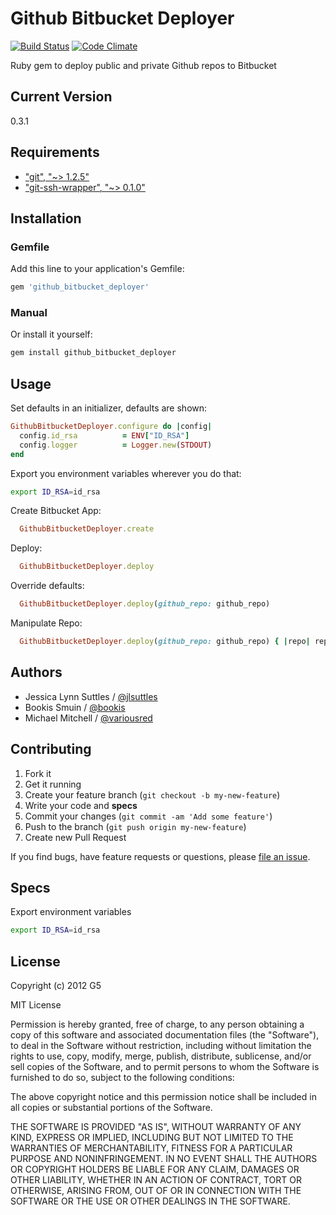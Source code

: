 # Github Bitbucket Deployer

[![Build Status](https://travis-ci.org/G5/github_bitbucket_deployer.png?branch=master)](https://travis-ci.org/G5/github_bitbucket_deployer)
[![Code Climate](https://codeclimate.com/github/G5/github_bitbucket_deployer.png)](https://codeclimate.com/github/G5/github_bitbucket_deployer)

Ruby gem to deploy public and private Github repos to Bitbucket


## Current Version

0.3.1


## Requirements

* ["git", "~> 1.2.5"](http://rubygems.org/gems/git)
* ["git-ssh-wrapper", "~> 0.1.0"](http://rubygems.org/gems/git-ssh-wrapper)


## Installation

### Gemfile

Add this line to your application's Gemfile:

```ruby
gem 'github_bitbucket_deployer'
```

### Manual

Or install it yourself:

```bash
gem install github_bitbucket_deployer
```


## Usage

Set defaults in an initializer, defaults are shown:

```ruby
GithubBitbucketDeployer.configure do |config|
  config.id_rsa          = ENV["ID_RSA"]
  config.logger          = Logger.new(STDOUT)
end
```

Export you environment variables wherever you do that:

```bash
export ID_RSA=id_rsa
```

Create Bitbucket App:

```ruby
  GithubBitbucketDeployer.create
```

Deploy:

```ruby
  GithubBitbucketDeployer.deploy
```

Override defaults:

```ruby
  GithubBitbucketDeployer.deploy(github_repo: github_repo)
```

Manipulate Repo:

```ruby
  GithubBitbucketDeployer.deploy(github_repo: github_repo) { |repo| repo.add "/path/to/file" }
```


## Authors

  * Jessica Lynn Suttles / [@jlsuttles](https://github.com/jlsuttles)
  * Bookis Smuin / [@bookis](https://github.com/bookis)
  * Michael Mitchell / [@variousred](https://github.com/variousred)


## Contributing

1. Fork it
2. Get it running
3. Create your feature branch (`git checkout -b my-new-feature`)
4. Write your code and **specs**
5. Commit your changes (`git commit -am 'Add some feature'`)
6. Push to the branch (`git push origin my-new-feature`)
7. Create new Pull Request

If you find bugs, have feature requests or questions, please
[file an issue](https://github.com/G5/github_bitbucket_deployer/issues).


## Specs

Export environment variables
```bash
export ID_RSA=id_rsa
```


## License

Copyright (c) 2012 G5

MIT License

Permission is hereby granted, free of charge, to any person obtaining
a copy of this software and associated documentation files (the
"Software"), to deal in the Software without restriction, including
without limitation the rights to use, copy, modify, merge, publish,
distribute, sublicense, and/or sell copies of the Software, and to
permit persons to whom the Software is furnished to do so, subject to
the following conditions:

The above copyright notice and this permission notice shall be
included in all copies or substantial portions of the Software.

THE SOFTWARE IS PROVIDED "AS IS", WITHOUT WARRANTY OF ANY KIND,
EXPRESS OR IMPLIED, INCLUDING BUT NOT LIMITED TO THE WARRANTIES OF
MERCHANTABILITY, FITNESS FOR A PARTICULAR PURPOSE AND
NONINFRINGEMENT. IN NO EVENT SHALL THE AUTHORS OR COPYRIGHT HOLDERS BE
LIABLE FOR ANY CLAIM, DAMAGES OR OTHER LIABILITY, WHETHER IN AN ACTION
OF CONTRACT, TORT OR OTHERWISE, ARISING FROM, OUT OF OR IN CONNECTION
WITH THE SOFTWARE OR THE USE OR OTHER DEALINGS IN THE SOFTWARE.
